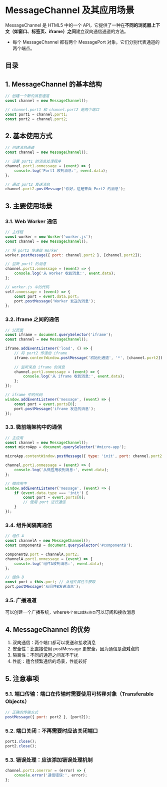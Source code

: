 
# MessageChannel 及其应用场景



MessageChannel 是 HTML5 中的一个 API，它提供了一种在**不同的浏览器上下文（如窗口、标签页、iframe）之间**建立双向通信通道的方法。
- 每个 MessageChannel 都有两个 MessagePort 对象，它们分别代表通道的两个端点。


## 目录
<!-- toc -->
 ## 1. MessageChannel 的基本结构 

```javascript hl:5
// 创建一个新的消息通道
const channel = new MessageChannel();

// channel.port1 和 channel.port2 是两个端口
const port1 = channel.port1;
const port2 = channel.port2;
```

## 2. 基本使用方式

```javascript
// 创建消息通道
const channel = new MessageChannel();

// 设置 port1 的消息处理程序
channel.port1.onmessage = (event) => {
    console.log('Port1 收到消息:', event.data);
};

// 通过 port2 发送消息
channel.port2.postMessage('你好，这是来自 Port2 的消息');
```

## 3. 主要使用场景

### 3.1. Web Worker 通信

```javascript
// 主线程
const worker = new Worker('worker.js');
const channel = new MessageChannel();

// 将 port2 传递给 Worker
worker.postMessage({ port: channel.port2 }, [channel.port2]);

// 监听 port1 的消息
channel.port1.onmessage = (event) => {
    console.log('从 Worker 收到消息:', event.data);
};

// worker.js 中的代码
self.onmessage = (event) => {
    const port = event.data.port;
    port.postMessage('Worker 发送的消息');
};
```

### 3.2. iframe 之间的通信

```javascript
// 父页面
const iframe = document.querySelector('iframe');
const channel = new MessageChannel();

iframe.addEventListener('load', () => {
    // 将 port2 传递给 iframe
    iframe.contentWindow.postMessage('初始化通道', '*', [channel.port2]);
    
    // 监听来自 iframe 的消息
    channel.port1.onmessage = (event) => {
        console.log('从 iframe 收到消息:', event.data);
    };
});

// iframe 中的代码
window.addEventListener('message', (event) => {
    const port = event.ports[0];
    port.postMessage('iframe 发送的消息');
});
```

### 3.3. 微前端架构中的通信

```javascript
// 主应用
const channel = new MessageChannel();
const microApp = document.querySelector('#micro-app');

microApp.contentWindow.postMessage({ type: 'init', port: channel.port2 }, '*', [channel.port2]);

channel.port1.onmessage = (event) => {
    console.log('从微应用收到消息:', event.data);
};

// 微应用中
window.addEventListener('message', (event) => {
    if (event.data.type === 'init') {
        const port = event.ports[0];
        // 使用 port 进行通信
    }
});
```

### 3.4. 组件间隔离通信

```javascript
// 组件 A
const channelA = new MessageChannel();
const componentB = document.querySelector('#componentB');

componentB.port = channelA.port2;
channelA.port1.onmessage = (event) => {
    console.log('组件A收到消息:', event.data);
};

// 组件 B
const port = this.port; // 从组件属性中获取
port.postMessage('从组件B发送消息');
```

### 3.5. 广播通道

可以创建一个广播系统，where`多个窗口或标签页`可以订阅和接收消息

## 4. MessageChannel 的优势

1. 双向通信：两个端口都可以发送和接收消息
2. 安全性：比直接使用 postMessage 更安全，因为通信是**点对点**的
3. 隔离性：不同的通道之间互不干扰
4. 性能：适合频繁通信的场景，性能较好

## 5. 注意事项

### 5.1. 端口传输：端口在传输时需要使用可转移对象（Transferable Objects）

```javascript
// 正确的传输方式
postMessage({ port: port2 }, [port2]);
```

### 5.2. 端口关闭：不再需要时应该关闭端口

```javascript
port1.close();
port2.close();
```

### 5.3. 错误处理：应该添加错误处理机制

```javascript
channel.port1.onerror = (error) => {
    console.error('通信错误:', error);
};
```
